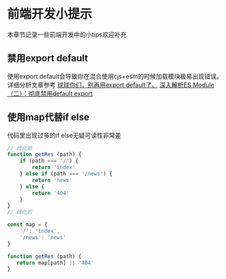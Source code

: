 # 前端开发小提示

本章节记录一些前端开发中的小tips欢迎补充

## 禁用export default

使用export default会导致你在混合使用cjs+esm的时候加载模块极易出现错误。详细分析文章参考
[球球你们，别再用export default了。](https://zhuanlan.zhihu.com/p/97737035)
[深入解析ES Module（二）：彻底禁用default export](https://zhuanlan.zhihu.com/p/97335917)

## 使用map代替if else

代码里出现过多的if else无疑可读性非常差

```js
// 优化前
function getRes (path) {
    if (path === '/') {
        return 'index'
    } else if (path === '/news') {
        return 'news'
    } else {
        return '404'
    }
}
// 优化后

const map = {
    '/': 'index',
    '/news': 'news'
}

function getRes (path) {
   return map[path] || '404'
}
```

